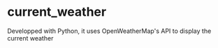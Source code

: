# current_weather
Developped with Python, it uses OpenWeatherMap's API to display the current weather
